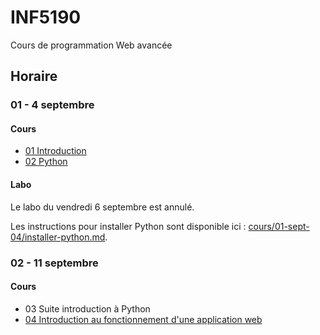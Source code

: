 # INF5190
Cours de programmation Web avancée

## Horaire

### 01 - 4 septembre

#### Cours

* [01 Introduction](cours/01-sept-04/01-introduction.pdf)
* [02 Python](cours/01-sept-04/02-python.pdf)

#### Labo

Le labo du vendredi 6 septembre est annulé.

Les instructions pour installer Python sont disponible ici : [cours/01-sept-04/installer-python.md](cours/01-sept-04/installer-python.md).

### 02 - 11 septembre

#### Cours

* 03 Suite introduction à Python
* [04 Introduction au fonctionnement d'une application web](cours/02-sept-11/04-intro-app-web.pdf)


